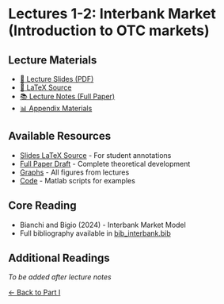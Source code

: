 # Lectures 1-2: Interbank Market (Introduction to OTC markets)

## Lecture Materials
- [📑 Lecture Slides (PDF)](Settlements_ConvenienceYield_Slides.pdf)
- [📝 LaTeX Source](Settlements_ConvenienceYield_Slides.tex)
- [📚 Lecture Notes (Full Paper)](LectureNotes/main.tex)
- [📊 Appendix Materials](LectureNotes/AppendixSections/)

## Available Resources
- [Slides LaTeX Source](Settlements_ConvenienceYield_Slides.tex) - For student annotations
- [Full Paper Draft](LectureNotes/) - Complete theoretical development
- [Graphs](graphs/) - All figures from lectures
- [Code](NewCode/) - Matlab scripts for examples

## Core Reading
- Bianchi and Bigio (2024) - Interbank Market Model
- Full bibliography available in [bib_interbank.bib](bib_interbank.bib)

## Additional Readings
*To be added after lecture notes*

[← Back to Part I](../)
